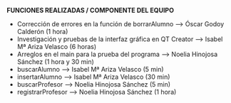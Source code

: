 **FUNCIONES REALIZADAS / COMPONENTE DEL EQUIPO**+ Corrección de errores en la función de borrarAlumno --> Óscar Godoy Calderón (1 hora)  + Investigación y pruebas de la interfaz gráfica en QT Creator --> Isabel Mª Ariza Velasco (6 horas)  + Arreglos en el main para la prueba del programa --> Noelia Hinojosa Sánchez (1 hora y 30 min)  + buscarAlumno --> Isabel Mª Ariza Velasco (5 min)  + insertarAlumno --> Isabel Mª Ariza Velasco (30 min)  + buscarProfesor --> Noelia Hinojosa Sánchez (5 min)  + registrarProfesor --> Noelia Hinojosa Sánchez (1 hora)  